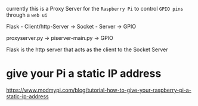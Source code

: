 currently this is a Proxy Server 
for the `Raspberry Pi` 
to control `GPIO pins`
through a `web ui`

Flask - Client/http-Server  -> Socket - Server -> GPIO

proxyserver.py -> piserver-main.py -> GPIO

Flask is the http server that acts as the client to the Socket Server

# give your Pi a static IP address
https://www.modmypi.com/blog/tutorial-how-to-give-your-raspberry-pi-a-static-ip-address